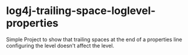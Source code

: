 # log4j-trailing-space-loglevel-properties

Simple Project to show that trailing spaces at the end of a properties line configuring the level doesn't affect the level.
